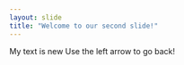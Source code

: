 ```yaml
---
layout: slide
title: "Welcome to our second slide!"
---
```

My text is new
Use the left arrow to go back!
